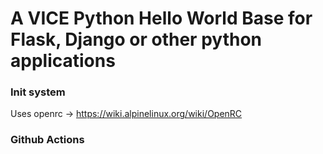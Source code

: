 # A VICE Python Hello World Base for Flask, Django or other python applications


### Init system
Uses openrc -> https://wiki.alpinelinux.org/wiki/OpenRC


### Github Actions

